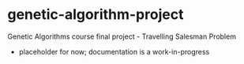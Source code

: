 # genetic-algorithm-project
Genetic Algorithms course final project - Travelling Salesman Problem
- placeholder for now; documentation is a work-in-progress
